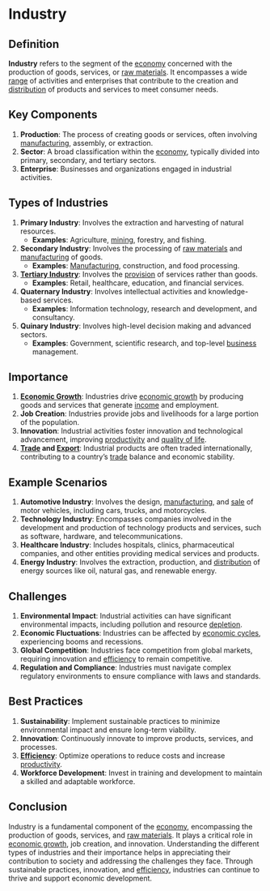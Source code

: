 # Industry

## Definition
**Industry** refers to the segment of the [economy](../e/economy.md) concerned with the production of goods, services, or [raw materials](../r/raw_materials.md). It encompasses a wide [range](../r/range.md) of activities and enterprises that contribute to the creation and [distribution](../d/distribution.md) of products and services to meet consumer needs.

## Key Components
1. **Production**: The process of creating goods or services, often involving [manufacturing](../m/manufacturing.md), assembly, or extraction.
2. **Sector**: A broad classification within the [economy](../e/economy.md), typically divided into primary, secondary, and tertiary sectors.
3. **Enterprise**: Businesses and organizations engaged in industrial activities.

## Types of Industries
1. **Primary Industry**: Involves the extraction and harvesting of natural resources.
   - **Examples**: Agriculture, [mining](../m/mining.md), forestry, and fishing.
2. **Secondary Industry**: Involves the processing of [raw materials](../r/raw_materials.md) and [manufacturing](../m/manufacturing.md) of goods.
   - **Examples**: [Manufacturing](../m/manufacturing.md), construction, and food processing.
3. **[Tertiary Industry](../t/tertiary_industry.md)**: Involves the [provision](../p/provision.md) of services rather than goods.
   - **Examples**: Retail, healthcare, education, and financial services.
4. **Quaternary Industry**: Involves intellectual activities and knowledge-based services.
   - **Examples**: Information technology, research and development, and consultancy.
5. **Quinary Industry**: Involves high-level decision making and advanced sectors.
   - **Examples**: Government, scientific research, and top-level [business](../b/business.md) management.

## Importance
1. **[Economic Growth](../e/economic_growth.md)**: Industries drive [economic growth](../e/economic_growth.md) by producing goods and services that generate [income](../i/income.md) and employment.
2. **Job Creation**: Industries provide jobs and livelihoods for a large portion of the population.
3. **Innovation**: Industrial activities foster innovation and technological advancement, improving [productivity](../p/productivity.md) and [quality of life](../q/quality_of_life.md).
4. **[Trade](../t/trade.md) and [Export](../e/export.md)**: Industrial products are often traded internationally, contributing to a country’s [trade](../t/trade.md) balance and economic stability.

## Example Scenarios
1. **Automotive Industry**: Involves the design, [manufacturing](../m/manufacturing.md), and [sale](../s/sale.md) of motor vehicles, including cars, trucks, and motorcycles.
2. **Technology Industry**: Encompasses companies involved in the development and production of technology products and services, such as software, hardware, and telecommunications.
3. **Healthcare Industry**: Includes hospitals, clinics, pharmaceutical companies, and other entities providing medical services and products.
4. **Energy Industry**: Involves the extraction, production, and [distribution](../d/distribution.md) of energy sources like oil, natural gas, and renewable energy.

## Challenges
1. **Environmental Impact**: Industrial activities can have significant environmental impacts, including pollution and resource [depletion](../d/depletion.md).
2. **Economic Fluctuations**: Industries can be affected by [economic cycles](../e/economic_cycles.md), experiencing booms and recessions.
3. **Global Competition**: Industries face competition from global markets, requiring innovation and [efficiency](../e/efficiency.md) to remain competitive.
4. **Regulation and Compliance**: Industries must navigate complex regulatory environments to ensure compliance with laws and standards.

## Best Practices
1. **Sustainability**: Implement sustainable practices to minimize environmental impact and ensure long-term viability.
2. **Innovation**: Continuously innovate to improve products, services, and processes.
3. **[Efficiency](../e/efficiency.md)**: Optimize operations to reduce costs and increase [productivity](../p/productivity.md).
4. **Workforce Development**: Invest in training and development to maintain a skilled and adaptable workforce.

## Conclusion
Industry is a fundamental component of the [economy](../e/economy.md), encompassing the production of goods, services, and [raw materials](../r/raw_materials.md). It plays a critical role in [economic growth](../e/economic_growth.md), job creation, and innovation. Understanding the different types of industries and their importance helps in appreciating their contribution to society and addressing the challenges they face. Through sustainable practices, innovation, and [efficiency](../e/efficiency.md), industries can continue to thrive and support economic development.

